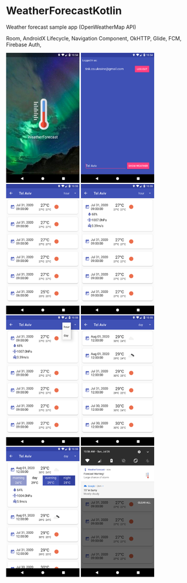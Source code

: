 # WeatherForecastKotlin
Weather forecast sample app (OpenWeatherMap API)

Room, AndroidX Lifecycle, Navigation Component, OkHTTP, Glide, FCM, Firebase Auth, 

<img src="https://github.com/RomanTourdyiev/WeatherForecastKotlin/blob/master/app/Screenshot_1595750081.png" width="200"> <img src="https://github.com/RomanTourdyiev/WeatherForecastKotlin/blob/master/app/Screenshot_1595750083.png" width="200"> <img src="https://github.com/RomanTourdyiev/WeatherForecastKotlin/blob/master/app/Screenshot_1595750108.png" width="200"> <img src="https://github.com/RomanTourdyiev/WeatherForecastKotlin/blob/master/app/Screenshot_1595750111.png" width="200"> <img src="https://github.com/RomanTourdyiev/WeatherForecastKotlin/blob/master/app/Screenshot_1595750113.png" width="200"> <img src="https://github.com/RomanTourdyiev/WeatherForecastKotlin/blob/master/app/Screenshot_1595750115.png" width="200"> <img src="https://github.com/RomanTourdyiev/WeatherForecastKotlin/blob/master/app/Screenshot_1595750117.png" width="200"> <img src="https://github.com/RomanTourdyiev/WeatherForecastKotlin/blob/master/app/Screenshot_1595750167.png" width="200"> 
